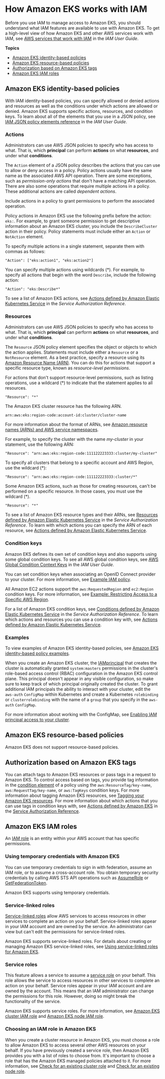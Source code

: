 # How Amazon EKS works with IAM<a name="security_iam_service-with-iam"></a>

Before you use IAM to manage access to Amazon EKS, you should understand what IAM features are available to use with Amazon EKS\. To get a high\-level view of how Amazon EKS and other AWS services work with IAM, see [AWS services that work with IAM](https://docs.aws.amazon.com/IAM/latest/UserGuide/reference_aws-services-that-work-with-iam.html) in the *IAM User Guide*\.

**Topics**
+ [Amazon EKS identity\-based policies](#security_iam_service-with-iam-id-based-policies)
+ [Amazon EKS resource\-based policies](#security_iam_service-with-iam-resource-based-policies)
+ [Authorization based on Amazon EKS tags](#security_iam_service-with-iam-tags)
+ [Amazon EKS IAM roles](#security_iam_service-with-iam-roles)

## Amazon EKS identity\-based policies<a name="security_iam_service-with-iam-id-based-policies"></a>

With IAM identity\-based policies, you can specify allowed or denied actions and resources as well as the conditions under which actions are allowed or denied\. Amazon EKS supports specific actions, resources, and condition keys\. To learn about all of the elements that you use in a JSON policy, see [IAM JSON policy elements reference](https://docs.aws.amazon.com/IAM/latest/UserGuide/reference_policies_elements.html) in the *IAM User Guide*\.

### Actions<a name="security_iam_service-with-iam-id-based-policies-actions"></a>

Administrators can use AWS JSON policies to specify who has access to what\. That is, which **principal** can perform **actions** on what **resources**, and under what **conditions**\.

The `Action` element of a JSON policy describes the actions that you can use to allow or deny access in a policy\. Policy actions usually have the same name as the associated AWS API operation\. There are some exceptions, such as *permission\-only actions* that don't have a matching API operation\. There are also some operations that require multiple actions in a policy\. These additional actions are called *dependent actions*\.

Include actions in a policy to grant permissions to perform the associated operation\.

Policy actions in Amazon EKS use the following prefix before the action: `eks:`\. For example, to grant someone permission to get descriptive information about an Amazon EKS cluster, you include the `DescribeCluster` action in their policy\. Policy statements must include either an `Action` or `NotAction` element\. 

To specify multiple actions in a single statement, separate them with commas as follows:

```
"Action": ["eks:action1", "eks:action2"]
```

You can specify multiple actions using wildcards \(\*\)\. For example, to specify all actions that begin with the word `Describe`, include the following action:

```
"Action": "eks:Describe*"
```



To see a list of Amazon EKS actions, see [Actions defined by Amazon Elastic Kubernetes Service](https://docs.aws.amazon.com/service-authorization/latest/reference/list_amazonelastickubernetesservice.html#amazonelastickubernetesservice-actions-as-permissions) in the *Service Authorization Reference*\.

### Resources<a name="security_iam_service-with-iam-id-based-policies-resources"></a>

Administrators can use AWS JSON policies to specify who has access to what\. That is, which **principal** can perform **actions** on what **resources**, and under what **conditions**\.

The `Resource` JSON policy element specifies the object or objects to which the action applies\. Statements must include either a `Resource` or a `NotResource` element\. As a best practice, specify a resource using its [Amazon Resource Name \(ARN\)](https://docs.aws.amazon.com/general/latest/gr/aws-arns-and-namespaces.html)\. You can do this for actions that support a specific resource type, known as *resource\-level permissions*\.

For actions that don't support resource\-level permissions, such as listing operations, use a wildcard \(\*\) to indicate that the statement applies to all resources\.

```
"Resource": "*"
```

The Amazon EKS cluster resource has the following ARN\.

```
arn:aws:eks:region-code:account-id:cluster/cluster-name
```

For more information about the format of ARNs, see [Amazon resource names \(ARNs\) and AWS service namespaces](https://docs.aws.amazon.com/general/latest/gr/aws-arns-and-namespaces.html)\.

For example, to specify the cluster with the name *my\-cluster* in your statement, use the following ARN:

```
"Resource": "arn:aws:eks:region-code:111122223333:cluster/my-cluster"
```

To specify all clusters that belong to a specific account and AWS Region, use the wildcard \(\*\):

```
"Resource": "arn:aws:eks:region-code:111122223333:cluster/*"
```

Some Amazon EKS actions, such as those for creating resources, can't be performed on a specific resource\. In those cases, you must use the wildcard \(\*\)\.

```
"Resource": "*"
```

To see a list of Amazon EKS resource types and their ARNs, see [Resources defined by Amazon Elastic Kubernetes Service](https://docs.aws.amazon.com/service-authorization/latest/reference/list_amazonelastickubernetesservice.html#amazonelastickubernetesservice-resources-for-iam-policies) in the *Service Authorization Reference*\. To learn with which actions you can specify the ARN of each resource, see [Actions defined by Amazon Elastic Kubernetes Service](https://docs.aws.amazon.com/service-authorization/latest/reference/list_amazonelastickubernetesservice.html#amazonelastickubernetesservice-actions-as-permissions)\.

### Condition keys<a name="security_iam_service-with-iam-id-based-policies-conditionkeys"></a>

Amazon EKS defines its own set of condition keys and also supports using some global condition keys\. To see all AWS global condition keys, see [AWS Global Condition Context Keys](https://docs.aws.amazon.com/IAM/latest/UserGuide/reference_policies_condition-keys.html) in the *IAM User Guide*\.

 You can set condition keys when associating an OpenID Connect provider to your cluster\. For more information, see [Example IAM policy](authenticate-oidc-identity-provider.md#oidc-identity-provider-iam-policy)\.

All Amazon EC2 actions support the `aws:RequestedRegion` and `ec2:Region` condition keys\. For more information, see [Example: Restricting Access to a Specific AWS Region](https://docs.aws.amazon.com/AWSEC2/latest/UserGuide/ExamplePolicies_EC2.html#iam-example-region)\. 

For a list of Amazon EKS condition keys, see [Conditions defined by Amazon Elastic Kubernetes Service](https://docs.aws.amazon.com/service-authorization/latest/reference/list_amazonelastickubernetesservice.html#amazonelastickubernetesservice-policy-keys) in the *Service Authorization Reference*\. To learn which actions and resources you can use a condition key with, see [Actions defined by Amazon Elastic Kubernetes Service](https://docs.aws.amazon.com/service-authorization/latest/reference/list_amazonelastickubernetesservice.html#amazonelastickubernetesservice-actions-as-permissions)\.

### Examples<a name="security_iam_service-with-iam-id-based-policies-examples"></a>



To view examples of Amazon EKS identity\-based policies, see [Amazon EKS identity\-based policy examples](security_iam_id-based-policy-examples.md)\.

When you create an Amazon EKS cluster, the [IAMprincipal](https://docs.aws.amazon.com/IAM/latest/UserGuide/id_roles_terms-and-concepts.html) that creates the cluster is automatically granted `system:masters` permissions in the cluster's role\-based access control \(RBAC\) configuration in the Amazon EKS control plane\. This principal doesn't appear in any visible configuration, so make sure to keep track of which principal originally created the cluster\. To grant additional IAM principals the ability to interact with your cluster, edit the `aws-auth` `ConfigMap` within Kubernetes and create a Kubernetes `rolebinding` or `clusterrolebinding` with the name of a `group` that you specify in the `aws-auth` `ConfigMap`\.

For more information about working with the ConfigMap, see [Enabling IAM principal access to your cluster](add-user-role.md)\.

## Amazon EKS resource\-based policies<a name="security_iam_service-with-iam-resource-based-policies"></a>

Amazon EKS does not support resource\-based policies\.

## Authorization based on Amazon EKS tags<a name="security_iam_service-with-iam-tags"></a>

You can attach tags to Amazon EKS resources or pass tags in a request to Amazon EKS\. To control access based on tags, you provide tag information in the [condition element](https://docs.aws.amazon.com/IAM/latest/UserGuide/reference_policies_elements_condition.html) of a policy using the `aws:ResourceTag/key-name`, `aws:RequestTag/key-name`, or `aws:TagKeys` condition keys\. For more information about tagging Amazon EKS resources, see [Tagging your Amazon EKS resources](eks-using-tags.md)\. For more information about which actions that you can use tags in condition keys with, see [Actions defined by Amazon EKS](https://docs.aws.amazon.com/service-authorization/latest/reference/list_amazonelastickubernetesservice.html#amazonelastickubernetesservice-actions-as-permissions) in the [Service Authorization Reference](https://docs.aws.amazon.com/service-authorization/latest/reference/reference.html)\.

## Amazon EKS IAM roles<a name="security_iam_service-with-iam-roles"></a>

An [IAM role](https://docs.aws.amazon.com/IAM/latest/UserGuide/id_roles.html) is an entity within your AWS account that has specific permissions\.

### Using temporary credentials with Amazon EKS<a name="security_iam_service-with-iam-roles-tempcreds"></a>

You can use temporary credentials to sign in with federation, assume an IAM role, or to assume a cross\-account role\. You obtain temporary security credentials by calling AWS STS API operations such as [AssumeRole](https://docs.aws.amazon.com/STS/latest/APIReference/API_AssumeRole.html) or [GetFederationToken](https://docs.aws.amazon.com/STS/latest/APIReference/API_GetFederationToken.html)\. 

Amazon EKS supports using temporary credentials\. 

### Service\-linked roles<a name="security_iam_service-with-iam-roles-service-linked"></a>

[Service\-linked roles](https://docs.aws.amazon.com/IAM/latest/UserGuide/id_roles_terms-and-concepts.html#iam-term-service-linked-role) allow AWS services to access resources in other services to complete an action on your behalf\. Service\-linked roles appear in your IAM account and are owned by the service\. An administrator can view but can't edit the permissions for service\-linked roles\.

Amazon EKS supports service\-linked roles\. For details about creating or managing Amazon EKS service\-linked roles, see [Using service\-linked roles for Amazon EKS](using-service-linked-roles.md)\.

### Service roles<a name="security_iam_service-with-iam-roles-service"></a>

This feature allows a service to assume a [service role](https://docs.aws.amazon.com/IAM/latest/UserGuide/id_roles_terms-and-concepts.html#iam-term-service-role) on your behalf\. This role allows the service to access resources in other services to complete an action on your behalf\. Service roles appear in your IAM account and are owned by the account\. This means that an IAM administrator can change the permissions for this role\. However, doing so might break the functionality of the service\.

Amazon EKS supports service roles\. For more information, see [Amazon EKS cluster IAM role](service_IAM_role.md) and [Amazon EKS node IAM role](create-node-role.md)\.

### Choosing an IAM role in Amazon EKS<a name="security_iam_service-with-iam-roles-choose"></a>

When you create a cluster resource in Amazon EKS, you must choose a role to allow Amazon EKS to access several other AWS resources on your behalf\. If you have previously created a service role, then Amazon EKS provides you with a list of roles to choose from\. It's important to choose a role that has the Amazon EKS managed policies attached to it\. For more information, see [Check for an existing cluster role](service_IAM_role.md#check-service-role) and [Check for an existing node role](create-node-role.md#check-worker-node-role)\.